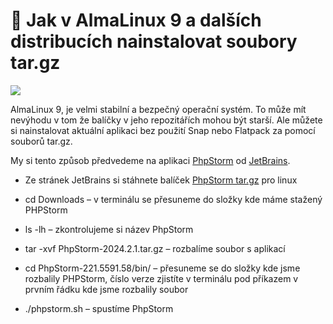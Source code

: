 # 🐧 Jak v AlmaLinux 9 a dalších distribucích nainstalovat soubory tar.gz

![](https://lukan.cz/wp-content/uploads/2024/09/alma-linuxlinxdistribucion.png)

AlmaLinux 9, je velmi stabilní a bezpečný operační systém. To může mít nevýhodu v tom že balíčky v jeho repozitářích mohou být starší. Ale můžete si nainstalovat aktuální aplikaci bez použití Snap nebo Flatpack za pomocí souborů tar.gz.

My si tento způsob předvedeme na aplikaci [PhpStorm](https://www.jetbrains.com/phpstorm/) od [JetBrains](https://www.jetbrains.com/).

* Ze stránek JetBrains si stáhnete balíček [PhpStorm tar.gz](https://www.jetbrains.com/phpstorm/download/#section=linux) pro linux

* cd Downloads – v terminálu se přesuneme do složky kde máme stažený PHPStorm

* ls -lh – zkontrolujeme si název PhpStorm

* tar -xvf PhpStorm-2024.2.1.tar.gz – rozbalíme soubor s aplikací
    
* cd PhpStorm-221.5591.58/bin/ – přesuneme se do složky kde jsme rozbalily PHPStorm, číslo verze zjistíte v terminálu pod příkazem v prvním řádku kde jsme rozbalily soubor
    
* ./phpstorm.sh – spustíme PhpStorm

